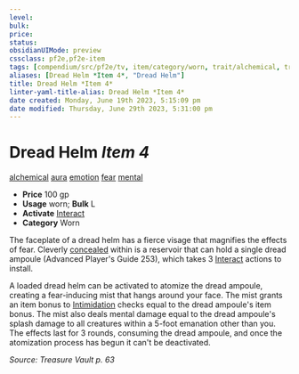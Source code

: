 ```yaml
---
level:
bulk:
price:
status:
obsidianUIMode: preview
cssclass: pf2e,pf2e-item
tags: [compendium/src/pf2e/tv, item/category/worn, trait/alchemical, trait/aura, trait/emotion, trait/fear, trait/mental]
aliases: [Dread Helm *Item 4*, "Dread Helm"]
title: Dread Helm *Item 4*
linter-yaml-title-alias: Dread Helm *Item 4*
date created: Monday, June 19th 2023, 5:15:09 pm
date modified: Thursday, June 29th 2023, 5:31:00 pm
---
```


# Dread Helm *Item 4*

[alchemical](rules/traits/alchemical.md) [aura](rules/traits/aura.md) [emotion](rules/traits/emotion.md) [fear](rules/traits/fear.md) [mental](rules/traits/mental.md)  

- **Price** 100 gp
- **Usage** worn; **Bulk** L
- **Activate** [Interact](rules/actions/interact.md)
- **Category** Worn

The faceplate of a dread helm has a fierce visage that magnifies the effects of fear. Cleverly [concealed](rules/conditions.md#Concealed) within is a reservoir that can hold a single dread ampoule (Advanced Player's Guide 253), which takes 3 [Interact](rules/actions/interact.md) actions to install.

A loaded dread helm can be activated to atomize the dread ampoule, creating a fear-inducing mist that hangs around your face. The mist grants an item bonus to [Intimidation](compendium/skills.md#Intimidation) checks equal to the dread ampoule's item bonus. The mist also deals mental damage equal to the dread ampoule's splash damage to all creatures within a 5-foot emanation other than you. The effects last for 3 rounds, consuming the dread ampoule, and once the atomization process has begun it can't be deactivated.

*Source: Treasure Vault p. 63*

